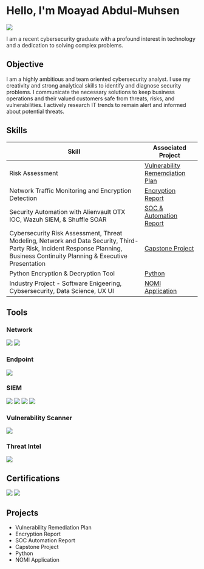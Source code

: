 # Hello, I'm Moayad Abdul-Muhsen
<a href="https://linkedin.com/in/moayadabdul/"><img src="https://img.shields.io/badge/-LinkedIn-0072b1?&style=for-the-badge&logo=linkedin&logoColor=white" /></a>


I am a recent cybersecurity graduate with a profound interest in technology and a dedication to solving complex problems.

## Objective

I am a highly ambitious and team oriented cybersecurity analyst. I use my creativity and strong analytical skills to identify and diagnose security problems. I communicate the necessary solutions to keep business operations and their valued customers safe from threats, risks, and vulnerabilities. I actively research IT trends to remain alert and informed about potential threats.

## Skills

| Skill                                         | Associated Project         |
|-----------------------------------------------|----------------------------|
| Risk Assessment                               | <a href="https://docs.google.com/document/d/1da_xvuTVz3cpUeoi0iE7wwbN7Um0aMxNnoQKp3QuTEA/edit?usp=sharing">Vulnerability Rememdiation Plan</a>|
| Network Traffic Monitoring and Encryption Detection | <a href="https://docs.google.com/document/d/1AQWak3wmpduVUiA-6JL4YSQ1EeXNBWLED3HzrbKpjqo/edit?usp=sharing">Encryption Report</a>|
| Security Automation with Alienvault OTX IOC, Wazuh SIEM, & Shuffle SOAR         | <a href="https://docs.google.com/document/d/1uaR-SgvwBlytmaI7AXArYNYYp0uMRm4yjGeyvBXEEjc/edit?usp=sharing">SOC & Automation Report|
| Cybersecurity Risk Assessment, Threat Modeling, Network and Data Security, Third-Party Risk, Incident Response Planning, Business Continuity Planning & Executive Presentation      |  <a href="https://1drv.ms/u/s!Ajjze_n8MW5N_3vWKOLp4iF6Uscz?e=m0Ux35">Capstone Project|
| Python Encryption & Decryption Tool                 | <a href="https://1drv.ms/u/s!Ajjze_n8MW5N_XX9R1KSf-UE3TrE?e=tFqesJ"> Python|
| Industry Project - Software Enigeering, Cybsersecurity, Data Science, UX UI          | <a href= "https://www.canva.com/design/DAGBgTQmbZA/uX3i9vm5-rpwjKww-YXirg/edit?utm_content=DAGBgTQmbZA&utm_campaign=designshare&utm_medium=link2&utm_source=sharebutton"> NOMI Application |

## Tools

### Network
<div>
    <img src="https://img.shields.io/badge/-Wireshark-1679A7?&style=for-the-badge&logo=Wireshark&logoColor=white" />
    <img src="https://img.shields.io/badge/-Suricata-EF3B2D?&style=for-the-badge&logo=Suricata&logoColor=white" />
</div>

### Endpoint
<div>
    <img src="https://img.shields.io/badge/-Microsoft_Defender_for_Endpoint-00A4EF?&style=for-the-badge&logo=Microsoft&logoColor=white" />
</div>

### SIEM
<div>
    <img src="https://img.shields.io/badge/-Microsoft_Sentinel-0078D4?&style=for-the-badge&logo=Microsoft&logoColor=white" />
    <img src="https://img.shields.io/badge/-Splunk-000000?&style=for-the-badge&logo=Splunk&logoColor=white" />
    <img src="https://img.shields.io/badge/-Elastic-005571?&style=for-the-badge&logo=Elastic&logoColor=white" />
    <img src="https://img.shields.io/badge/-Wazuh-557C94?&style=for-the-badge&logo=Wazuh&logoColor=white" />
</div>

### Vulnerability Scanner
<div>
    <img src="https://img.shields.io/badge/-Nessus-00AEFF?&style=for-the-badge&logo=Nessus&logoColor=white" />
</div>

### Threat Intel
<div>
    <img src="https://img.shields.io/badge/-Maltego-369AFF?&style=for-the-badge&logo=Maltego&logoColor=white" />
</div>

## Certifications
<div>
<img src="https://img.shields.io/badge/-Security%2B-FF0000?&style=for-the-badge&logo=CompTIA&logoColor=white" />
<img src="https://img.shields.io/badge/-Coursera_Cybersecurity_Certificate-2A73CC?&style=for-the-badge&logo=Coursera&logoColor=white" />
</div>

## Projects
- Vulnerability Remediation Plan
- Encryption Report
- SOC Automation Report
- Capstone Project
- Python
- NOMI Application
